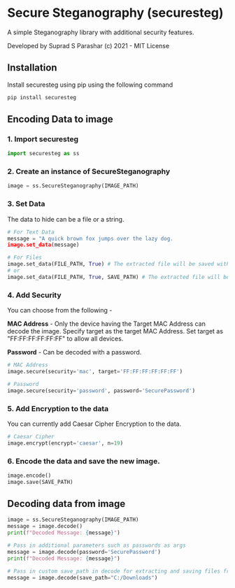 # Secure Steganography (securesteg)

A simple Steganography library with additional security features.

Developed by Suprad S Parashar (c) 2021 - MIT License

## Installation

Install securesteg using pip using the following command

```cmd
pip install securesteg
```

## Encoding Data to image
### 1. Import securesteg

```python
import securesteg as ss
```

### 2. Create an instance of SecureSteganography

```python
image = ss.SecureSteganography(IMAGE_PATH)
```

### 3. Set Data

The data to hide can be a file or a string.

```python
# For Text Data
message = "A quick brown fox jumps over the lazy dog.
image.set_data(message)

# For Files
image.set_data(FILE_PATH, True) # The extracted file will be saved with the same name and path of the FILE_PATH
# or
image.set_data(FILE_PATH, True, SAVE_PATH) # The extracted file will be saved with the name and path as given in SAVE_PATH
```

### 4. Add Security

You can choose from the following - 

**MAC Address** - Only the device having the Target MAC Address can decode the image.
Specify target as the target MAC Address.
Set target as "FF:FF:FF:FF:FF:FF" to allow all devices.

**Password** - Can be decoded with a password.

```python
# MAC Address
image.secure(security='mac', target='FF:FF:FF:FF:FF:FF')

# Password
image.secure(security='password', password='SecurePassword')
```

### 5. Add Encryption to the data

You can currently add Caesar Cipher Encryption to the data.

```python
# Caesar Cipher
image.encrypt(encrypt='caesar', n=19)
```

### 6. Encode the data and save the new image.

```python
image.encode()
image.save(SAVE_PATH) 
```

## Decoding data from image
```python
image = ss.SecureSteganography(IMAGE_PATH)
message = image.decode()
print(f"Decoded Message: {message}")

# Pass in additional parameters such as passwords as args
message = image.decode(password='SecurePassword')
print(f"Decoded Message: {message}")

# Pass in custom save_path in decode for extracting and saving files from the image.
message = image.decode(save_path="C:/Downloads")
```
